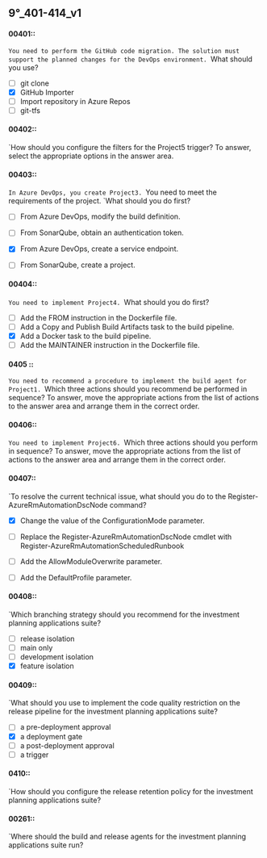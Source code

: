 ##   9°_401-414_v1


#### 00401::
`You need to perform the GitHub code migration. The solution must support the planned changes for the DevOps environment.
`What should you use?

- [ ] git clone
- [x] GitHub Importer
- [ ] Import repository in Azure Repos
- [ ] git-tfs

#### 00402::
`How should you configure the filters for the Project5 trigger? To answer, select the appropriate options in the answer area.


#### 00403::
`In Azure DevOps, you create Project3.
`You need to meet the requirements of the project.
`What should you do first?

- [ ] From Azure DevOps, modify the build definition.
- [ ] From SonarQube, obtain an authentication token.
- [x] From Azure DevOps, create a service endpoint.
- [ ] From SonarQube, create a project.


#### 00404::
`You need to implement Project4.
`What should you do first?

- [ ] Add the FROM instruction in the Dockerfile file.
- [ ] Add a Copy and Publish Build Artifacts task to the build pipeline.
- [x] Add a Docker task to the build pipeline.
- [ ] Add the MAINTAINER instruction in the Dockerfile file.

#### 0405 ::
`You need to recommend a procedure to implement the build agent for Project1.
`Which three actions should you recommend be performed in sequence? To answer, move the appropriate actions from the list of actions to the answer area and arrange them in the correct order.


#### 00406::
`You need to implement Project6.
`Which three actions should you perform in sequence? To answer, move the appropriate actions from the list of actions to the answer area and arrange them in the correct order.

#### 00407::
`To resolve the current technical issue, what should you do to the Register-AzureRmAutomationDscNode command?


- [x] Change the value of the ConfigurationMode parameter.
- [ ] Replace the Register-AzureRmAutomationDscNode cmdlet with Register-AzureRmAutomationScheduledRunbook
- [ ] Add the AllowModuleOverwrite parameter.
- [ ] Add the DefaultProfile parameter.


#### 00408::
`Which branching strategy should you recommend for the investment planning applications suite?

- [ ] release isolation
- [ ] main only
- [ ] development isolation
- [x] feature isolation

#### 00409::
`What should you use to implement the code quality restriction on the release pipeline for the investment planning applications suite?

- [ ] a pre-deployment approval
- [x] a deployment gate
- [ ] a post-deployment approval
- [ ] a trigger

#### 0410::
`How should you configure the release retention policy for the investment planning applications suite?

#### 00261::
`Where should the build and release agents for the investment planning applications suite run?

